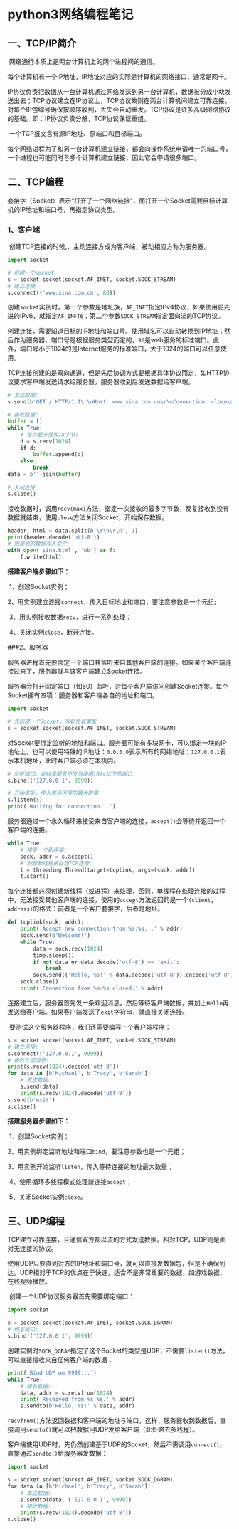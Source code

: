 # python3网络编程笔记

## 一、TCP/IP简介

​	网络通行本质上是两台计算机上的两个进程间的通信。

​	每个计算机有一个IP地址，IP地址对应的实际是计算机的网络接口，通常是网卡。

​	IP协议负责把数据从一台计算机通过网络发送到另一台计算机，数据被分成小块发送出去；TCP协议建立在IP协议上，TCP协议故则在两台计算机间建立可靠连接，对每个IP包编号确保按顺序收到，丢失会自动重发。TCP协议是许多高级网络协议的基础。即：IP协议负责分解，TCP协议保证重组。

​	一个TCP报文含有源IP地址、原端口和目标端口。

​	每个网络进程为了和另一台计算机建立链接，都会向操作系统申请唯一的端口号，一个进程也可能同时与多个计算机建立链接，因此它会申请很多端口。



## 二、TCP编程

​	套接字（Socket）表示“打开了一个网络链接”，而打开一个Socket需要目标计算机的IP地址和端口号，再指定协议类型。

### 1、客户端

​	创建TCP连接的时候,，主动连接方成为客户端，被动相应方称为服务器。

```python
import socket

# 创建一个socket
s = socket.socket(socket.AF_INET, socket.SOCK_STREAM)
# 建立连接
s.connect(('www.sina.com.cn', 80))
```

​	创建`socket`实例时，第一个参数是地址族，`AF_INFT`指定IPv4协议，如果使用更先进的IPv6，就指定`AF_INFT6`；第二个参数`SOCK_STREAM`指定面向流的TCP协议。

​	创建连接，需要知道目标的IP地址和端口号。使用域名可以自动转换到IP地址；然后作为服务器，端口号是根据服务类型而定的，`80`是web服务的标准端口。此外，端口号小于1024的是Internet服务的标准端口，大于1024的端口可以任意使用。

​	TCP连接创建的是双向通道，但是先后协调方式要根据具体协议而定，如HTTP协议要求客户端发送请求给服务器，服务器收到后发送数据给客户端。

```python
# 发送数据:
s.send(b'GET / HTTP/1.1\r\nHost: www.sina.com.cn\r\nConnection: close\r\n\r\n')

# 接收数据:
buffer = []
while True:
    # 每次最多接收1k字节:
    d = s.recv(1024)
    if d:
        buffer.append(d)
    else:
        break
data = b''.join(buffer)

# 关闭连接
s.close()
```

​	接收数据时，调用`recv(max)`方法，指定一次接收的最多字节数，反复接收到没有数据就结束，使用`close`方法关闭Socket，开始保存数据。

```python
header, html = data.split(b'\r\n\r\n', 1)
print(header.decode('utf-8'))
# 把接收的数据写入文件:
with open('sina.html', 'wb') as f:
    f.write(html)
```

**搭建客户端步骤如下：**

​	1、创建Socket实例；

​	2、用实例建立连接`connect`，传入目标地址和端口，要注意参数是一个元组;

​	3、用实例接收数据`recv`，进行一系列处理；

​	4、关闭实例`close`，断开连接。

###2、服务器

​	服务器进程首先要绑定一个端口并监听来自其他客户端的连接。如果某个客户端连接过来了，服务器就与该客户端建立Socket连接。

​	服务器会打开固定端口（如80）监听，对每个客户端访问创建Socket连接。每个Socket拥有四项：服务器和客户端各自的地址和端口。

```python
import socket

# 先创建一个Socket，写好协议类型
s = socket.socket(socket.AF_INET, socket.SOCK_STREAM)
```

​	对Socket要绑定监听的地址和端口。服务器可能有多块网卡，可以绑定一块的IP地址上，也可以使用特殊的IP地址：`0.0.0.0`表示所有的网络地址；`127.0.0.1`表示本机地址，此时客户端必须在本机内。

```python
# 监听端口，非标准服务不应当使用1024以下的端口
s.bind(('127.0.0.1', 9999))

# 开始监听，传入等待连接的最大数量
s.listen(5)
print('Waiting for connection...')
```

​	服务器通过一个永久循环来接受来自客户端的连接，`accept()`会等待并返回一个客户端的连接。

```python
while True:
    # 接受一个新连接:
    sock, addr = s.accept()
    # 创建新线程来处理TCP连接:
    t = threading.Thread(target=tcplink, args=(sock, addr))
    t.start()
```

​	每个连接都必须创建新线程（或进程）来处理，否则，单线程在处理连接的过程中，无法接受其他客户端的连接，使用的`accept`方法返回的是一个`(client, address)`的格式：前者是一个客户套接字，后者是地址。

```python
def tcplink(sock, addr):
    print('Accept new connection from %s:%s...' % addr)
    sock.send(b'Welcome!')
    while True:
        data = sock.recv(1024)
        time.sleep(1)
        if not data or data.decode('utf-8') == 'exit':
            break
        sock.send(('Hello, %s!' % data.decode('utf-8')).encode('utf-8'))
    sock.close()
    print('Connection from %s:%s closed.' % addr)
```

​	连接建立后，服务器首先发一条欢迎消息，然后等待客户端数据，并加上`Hello`再发送给客户端。如果客户端发送了`exit`字符串，就直接关闭连接。

​	要测试这个服务器程序，我们还需要编写一个客户端程序：

```python
s = socket.socket(socket.AF_INET, socket.SOCK_STREAM)
# 建立连接:
s.connect(('127.0.0.1', 9999))
# 接收欢迎消息:
print(s.recv(1024).decode('utf-8'))
for data in [b'Michael', b'Tracy', b'Sarah']:
    # 发送数据:
    s.send(data)
    print(s.recv(1024).decode('utf-8'))
s.send(b'exit')
s.close()
```

**搭建服务器步骤如下：**

​	1、创建Socket实例；

​	2、用实例绑定监听地址和端口`bind`，要注意参数也是一个元组；

​	3、用实例开始监听`listen`，传入等待连接的地址最大数量；

​	4、使用循环多线程模式处理新连接`accept`；

​	5、关闭Socket实例`close`。

## 三、UDP编程

​	TCP建立可靠连接，且通信双方都以流的方式发送数据。相对TCP，UDP则是面对无连接的协议。

​	使用UDP只要直到对方的IP地址和端口号，就可以直接发数据包，但是不确保到达。UDP相对于TCP的优点在于快速，适合不是非常重要的数据，如游戏数据，在线视频播放。

​	创建一个UDP协议服务器首先需要绑定端口：

```python
import socket

s = socket.socket(socket.AF_INET, socket.SOCK_DGRAM)
# 绑定端口:
s.bind(('127.0.0.1', 9999))
```

​	创建实例时`SOCK_DGRAM`指定了这个Socket的类型是UDP，不需要`listen()`方法，可以直接接收来自任何客户端的数据：

```python
print('Bind UDP on 9999...')
while True:
    # 接收数据:
    data, addr = s.recvfrom(1024)
    print('Received from %s:%s.' % addr)
    s.sendto(b'Hello, %s!' % data, addr)
```

​	`recvfrom()`方法返回数据和客户端的地址与端口，这样，服务器收到数据后，直接调用`sendto()`就可以把数据用UDP发给客户端（此处略去多线程）。

​	客户端使用UDP时，先仍然创建基于UDP的Socket，然后不需调用`connect()`，直接通过`sendto()`给服务器发数据：

```python
import socket

s = socket.socket(socket.AF_INET, socket.SOCK_DGRAM)
for data in [b'Michael', b'Tracy', b'Sarah']:
    # 发送数据:
    s.sendto(data, ('127.0.0.1', 9999))
    # 接收数据:
    print(s.recv(1024).decode('utf-8'))
s.close()
```